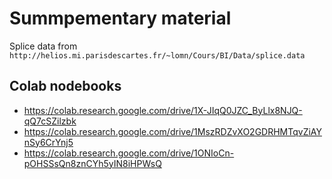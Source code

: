# Summpementary material

Splice data from 
`http://helios.mi.parisdescartes.fr/~lomn/Cours/BI/Data/splice.data`

## Colab nodebooks
 * https://colab.research.google.com/drive/1X-JIqQ0JZC_ByLlx8NJQ-qQ7cSZilzbk
 * https://colab.research.google.com/drive/1MszRDZvXO2GDRHMTqvZiAYnSy6CrYnj5
 * https://colab.research.google.com/drive/1ONIoCn-pOHSSsQn8znCYh5yIN8iHPWsQ

 

